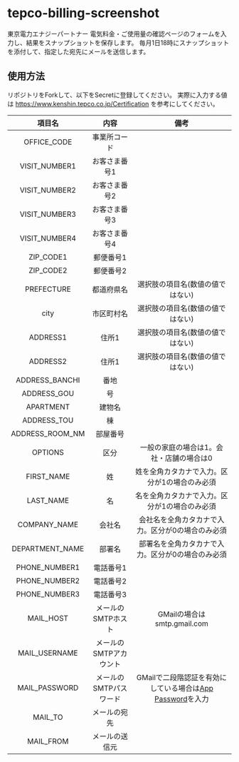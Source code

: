 # tepco-billing-screenshot
東京電力エナジーパートナー 電気料金・ご使用量の確認ページのフォームを入力し、結果をスナップショットを保存します。
毎月1日18時にスナップショットを添付して、指定した宛先にメールを送信します。

## 使用方法

リポジトリをForkして、以下をSecretに登録してください。
実際に入力する値は https://www.kenshin.tepco.co.jp/Certification を参考にしてください。

|項目名| 内容 | 備考 |
|:--:|:--:|:--:|
|OFFICE_CODE| 事業所コード | |
|VISIT_NUMBER1| お客さま番号1 | |
|VISIT_NUMBER2| お客さま番号2 | |
|VISIT_NUMBER3| お客さま番号3 | |
|VISIT_NUMBER4| お客さま番号4 | |
|ZIP_CODE1| 郵便番号1 | |
|ZIP_CODE2| 郵便番号2 | |
|PREFECTURE| 都道府県名 | 選択肢の項目名(数値の値ではない) |
|city| 市区町村名 | 選択肢の項目名(数値の値ではない) |
|ADDRESS1| 住所1 | 選択肢の項目名(数値の値ではない) |
|ADDRESS2| 住所1 | 選択肢の項目名(数値の値ではない) |
|ADDRESS_BANCHI| 番地 | |
|ADDRESS_GOU| 号 | |
|APARTMENT| 建物名 | |
|ADDRESS_TOU| 棟 | |
|ADDRESS_ROOM_NM| 部屋番号 | |
|OPTIONS| 区分 | 一般の家庭の場合は1。会社・店舗の場合は0 |
|FIRST_NAME| 姓 | 姓を全角カタカナで入力。区分が1の場合のみ必須 |
|LAST_NAME| 名 | 名を全角カタカナで入力。区分が1の場合のみ必須 |
|COMPANY_NAME| 会社名 | 会社名を全角カタカナで入力。区分が0の場合のみ必須 |
|DEPARTMENT_NAME| 部署名 | 部署名を全角カタカナで入力。区分が0の場合のみ必須 |
|PHONE_NUMBER1| 電話番号1 | |
|PHONE_NUMBER2| 電話番号2 | |
|PHONE_NUMBER3| 電話番号3 | |
|MAIL_HOST| メールのSMTPホスト | GMailの場合はsmtp.gmail.com |
|MAIL_USERNAME| メールのSMTPアカウント | |
|MAIL_PASSWORD| メールのSMTPパスワード | GMailで二段階認証を有効にしている場合は[App Password](https://support.google.com/mail/answer/185833?hl=ja)を入力 |
|MAIL_TO| メールの宛先 | |
|MAIL_FROM| メールの送信元 | |
